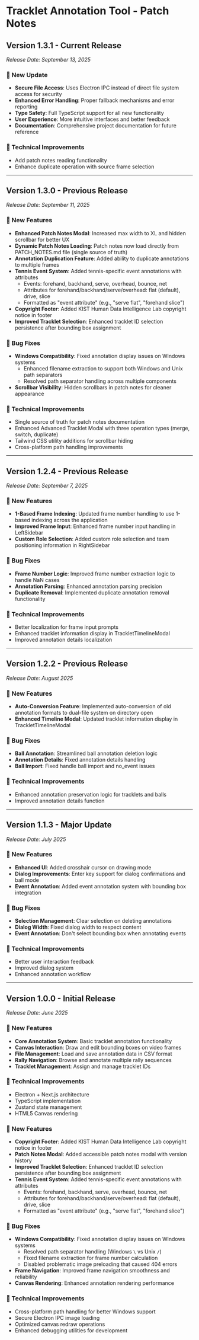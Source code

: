 # Tracklet Annotation Tool - Patch Notes

## Version 1.3.1 - Current Release
*Release Date: September 13, 2025*

### 🎯 New Update
- **Secure File Access**: Uses Electron IPC instead of direct file system access for security
- **Enhanced Error Handling**: Proper fallback mechanisms and error reporting
- **Type Safety**: Full TypeScript support for all new functionality
- **User Experience**: More intuitive interfaces and better feedback
- **Documentation**: Comprehensive project documentation for future reference


### 🔧 Technical Improvements
- Add patch notes reading functionality
- Enhance duplicate operation with source frame selection
---

## Version 1.3.0 - Previous Release
*Release Date: September 11, 2025*

### 🎯 New Features
- **Enhanced Patch Notes Modal**: Increased max width to XL and hidden scrollbar for better UX
- **Dynamic Patch Notes Loading**: Patch notes now load directly from PATCH_NOTES.md file (single source of truth)
- **Annotation Duplication Feature**: Added ability to duplicate annotations to multiple frames
- **Tennis Event System**: Added tennis-specific event annotations with attributes
  - Events: forehand, backhand, serve, overhead, bounce, net
  - Attributes for forehand/backhand/serve/overhead: flat (default), drive, slice
  - Formatted as "event attribute" (e.g., "serve flat", "forehand slice")
- **Copyright Footer**: Added KIST Human Data Intelligence Lab copyright notice in footer
- **Improved Tracklet Selection**: Enhanced tracklet ID selection persistence after bounding box assignment

### 🐛 Bug Fixes
- **Windows Compatibility**: Fixed annotation display issues on Windows systems
  - Enhanced filename extraction to support both Windows and Unix path separators
  - Resolved path separator handling across multiple components
- **Scrollbar Visibility**: Hidden scrollbars in patch notes for cleaner appearance

### 🔧 Technical Improvements
- Single source of truth for patch notes documentation
- Enhanced Advanced Tracklet Modal with three operation types (merge, switch, duplicate)
- Tailwind CSS utility additions for scrollbar hiding
- Cross-platform path handling improvements

---

## Version 1.2.4 - Previous Release
*Release Date: September 7, 2025*

### 🎯 New Features
- **1-Based Frame Indexing**: Updated frame number handling to use 1-based indexing across the application
- **Improved Frame Input**: Enhanced frame number input handling in LeftSidebar
- **Custom Role Selection**: Added custom role selection and team positioning information in RightSidebar

### 🐛 Bug Fixes
- **Frame Number Logic**: Improved frame number extraction logic to handle NaN cases
- **Annotation Parsing**: Enhanced annotation parsing precision
- **Duplicate Removal**: Implemented duplicate annotation removal functionality

### 🔧 Technical Improvements
- Better localization for frame input prompts
- Enhanced tracklet information display in TrackletTimelineModal
- Improved annotation details localization

---

## Version 1.2.2 - Previous Release
*Release Date: August 2025*

### 🎯 New Features
- **Auto-Conversion Feature**: Implemented auto-conversion of old annotation formats to dual-file system on directory open
- **Enhanced Timeline Modal**: Updated tracklet information display in TrackletTimelineModal

### 🐛 Bug Fixes
- **Ball Annotation**: Streamlined ball annotation deletion logic
- **Annotation Details**: Fixed annotation details handling
- **Ball Import**: Fixed handle ball import and no_event issues

### 🔧 Technical Improvements
- Enhanced annotation preservation logic for tracklets and balls
- Improved annotation details function

---

## Version 1.1.3 - Major Update
*Release Date: July 2025*

### 🎯 New Features
- **Enhanced UI**: Added crosshair cursor on drawing mode
- **Dialog Improvements**: Enter key support for dialog confirmations and ball mode
- **Event Annotation**: Added event annotation system with bounding box integration

### 🐛 Bug Fixes
- **Selection Management**: Clear selection on deleting annotations
- **Dialog Width**: Fixed dialog width to respect content
- **Event Annotation**: Don't select bounding box when annotating events

### 🔧 Technical Improvements
- Better user interaction feedback
- Improved dialog system
- Enhanced annotation workflow

---

## Version 1.0.0 - Initial Release
*Release Date: June 2025*

### 🎯 New Features
- **Core Annotation System**: Basic tracklet annotation functionality
- **Canvas Interaction**: Draw and edit bounding boxes on video frames
- **File Management**: Load and save annotation data in CSV format
- **Rally Navigation**: Browse and annotate multiple rally sequences
- **Tracklet Management**: Assign and manage tracklet IDs

### 🔧 Technical Improvements
- Electron + Next.js architecture
- TypeScript implementation
- Zustand state management
- HTML5 Canvas rendering

### 🎯 New Features
- **Copyright Footer**: Added KIST Human Data Intelligence Lab copyright notice in footer
- **Patch Notes Modal**: Added accessible patch notes modal with version history
- **Improved Tracklet Selection**: Enhanced tracklet ID selection persistence after bounding box assignment
- **Tennis Event System**: Added tennis-specific event annotations with attributes
  - Events: forehand, backhand, serve, overhead, bounce, net
  - Attributes for forehand/backhand/serve/overhead: flat (default), drive, slice
  - Formatted as "event attribute" (e.g., "serve flat", "forehand slice")

### 🐛 Bug Fixes
- **Windows Compatibility**: Fixed annotation display issues on Windows systems
  - Resolved path separator handling (Windows `\` vs Unix `/`)
  - Fixed filename extraction for frame number calculation
  - Disabled problematic image preloading that caused 404 errors
- **Frame Navigation**: Improved frame navigation smoothness and reliability
- **Canvas Rendering**: Enhanced annotation rendering performance

### 🔧 Technical Improvements
- Cross-platform path handling for better Windows support
- Secure Electron IPC image loading
- Optimized canvas redraw operations
- Enhanced debugging utilities for development